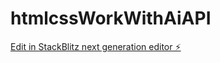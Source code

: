 # htmlcssWorkWithAiAPI

[Edit in StackBlitz next generation editor ⚡️](https://stackblitz.com/~/github.com/mrlalex/htmlcssWorkWithAiAPI)